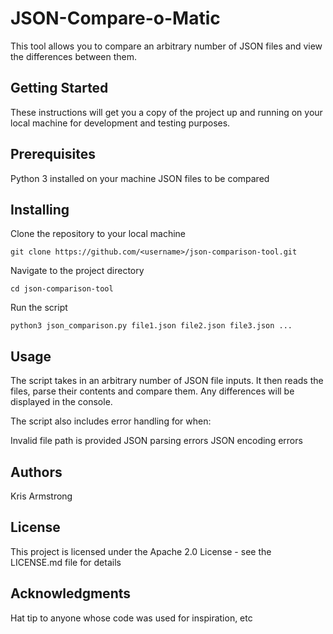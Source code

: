 # JSON-Compare-o-Matic

This tool allows you to compare an arbitrary number of JSON files and view the differences between them.

## Getting Started

These instructions will get you a copy of the project up and running on your local machine for development and testing purposes.

## Prerequisites
Python 3 installed on your machine
JSON files to be compared
## Installing
Clone the repository to your local machine
~~~
git clone https://github.com/<username>/json-comparison-tool.git
~~~
Navigate to the project directory
~~~
cd json-comparison-tool
~~~
Run the script
~~~
python3 json_comparison.py file1.json file2.json file3.json ...
~~~
## Usage

The script takes in an arbitrary number of JSON file inputs. It then reads the files, parse their contents and compare them. Any differences will be displayed in the console.

The script also includes error handling for when:

Invalid file path is provided
JSON parsing errors
JSON encoding errors

## Authors

Kris Armstrong

## License

This project is licensed under the Apache 2.0 License - see the LICENSE.md file for details

## Acknowledgments

Hat tip to anyone whose code was used for inspiration, etc
